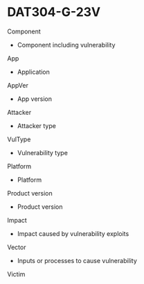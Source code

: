 ﻿# DAT304-G-23V
Component
- Component including vulnerability

App
- Application 

AppVer
- App version

Attacker 
- Attacker type

VulType 
- Vulnerability type

Platform
- Platform

Product version
- Product version

Impact 
- Impact caused by vulnerability exploits

Vector 
- Inputs or processes to cause vulnerability

Victim
